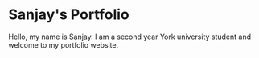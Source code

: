 

# Sanjay's Portfolio





Hello, my name is Sanjay. I am a second year York university student and welcome to my portfolio website.



